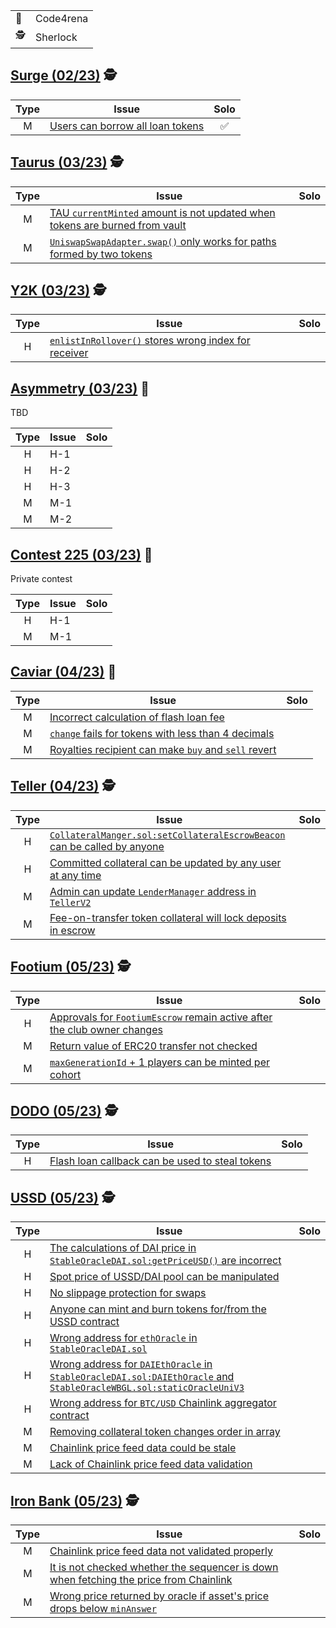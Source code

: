 |||
|-|-|
|🐺|Code4rena|
|🕵|Sherlock|

## [Surge (02/23)](https://app.sherlock.xyz/audits/contests/51) 🕵

|Type|Issue|Solo|
|:--:|--|:--:|
|M|[Users can borrow all loan tokens](https://github.com/sherlock-audit/2023-02-surge-judging/issues/106)|✅|

## [Taurus (03/23)](https://app.sherlock.xyz/audits/contests/45) 🕵

|Type|Issue|Solo|
|:--:|--|:--:|
|M|[TAU `currentMinted` amount is not updated when tokens are burned from vault](https://github.com/sherlock-audit/2023-03-taurus-judging/issues/142)||
|M|[`UniswapSwapAdapter.swap()` only works for paths formed by two tokens](https://github.com/sherlock-audit/2023-03-taurus-judging/issues/141)||

## [Y2K (03/23)](https://app.sherlock.xyz/audits/contests/57) 🕵

|Type|Issue|Solo|
|:--:|--|:--:|
|H|[`enlistInRollover()` stores wrong index for receiver](https://github.com/sherlock-audit/2023-03-Y2K-judging/issues/104)||

## [Asymmetry (03/23)](https://code4rena.com/contests/2023-03-asymmetry-contest) 🐺

TBD

|Type|Issue|Solo|
|:--:|--|:--:|
|H|H-1||
|H|H-2||
|H|H-3||
|M|M-1||
|M|M-2||

## [Contest 225 (03/23)](https://code4rena.com/contests/2023-03-contest-225-contest) 🐺

Private contest

|Type|Issue|Solo|
|:--:|--|:--:|
|H|H-1||
|M|M-1||

## [Caviar (04/23)](https://code4rena.com/contests/2023-04-caviar-private-pools) 🐺

|Type|Issue|Solo|
|:--:|--|:--:|
|M|[Incorrect calculation of flash loan fee](https://github.com/code-423n4/2023-04-caviar-findings/issues/477)||
|M|[`change` fails for tokens with less than 4 decimals](https://github.com/code-423n4/2023-04-caviar-findings/issues/473)||
|M|[Royalties recipient can make `buy` and `sell` revert](https://github.com/code-423n4/2023-04-caviar-findings/issues/470)||

## [Teller (04/23)](https://app.sherlock.xyz/audits/contests/62) 🕵

|Type|Issue|Solo|
|:--:|--|:--:|
|H|[`CollateralManger.sol:setCollateralEscrowBeacon` can be called by anyone](https://github.com/sherlock-audit/2023-03-teller-judging/issues/236)||
|H|[Committed collateral can be updated by any user at any time](https://github.com/sherlock-audit/2023-03-teller-judging/issues/233)||
|M|[Admin can update `LenderManager` address in `TellerV2`](https://github.com/sherlock-audit/2023-03-teller-judging/issues/240)||
|M|[Fee-on-transfer token collateral will lock deposits in escrow](https://github.com/sherlock-audit/2023-03-teller-judging/issues/235)||

## [Footium (05/23)](https://app.sherlock.xyz/audits/contests/71) 🕵

|Type|Issue|Solo|
|:--:|--|:--:|
|H|[Approvals for `FootiumEscrow` remain active after the club owner changes](https://github.com/sherlock-audit/2023-04-footium-judging/issues/211)||
|M|[Return value of ERC20 transfer not checked](https://github.com/sherlock-audit/2023-04-footium-judging/issues/212)||
|M|[`maxGenerationId` + 1 players can be minted per cohort](https://github.com/sherlock-audit/2023-04-footium-judging/issues/219)||

## [DODO (05/23)](https://app.sherlock.xyz/audits/contests/78) 🕵

|Type|Issue|Solo|
|:--:|--|:--:|
|H|[Flash loan callback can be used to steal tokens](https://github.com/sherlock-audit/2023-05-dodo-judging/issues/76)||

## [USSD (05/23)](https://app.sherlock.xyz/audits/contests/82) 🕵

|Type|Issue|Solo|
|:--:|--|:--:|
|H|[The calculations of DAI price in `StableOracleDAI.sol:getPriceUSD()` are incorrect](https://github.com/sherlock-audit/2023-05-USSD-judging/issues/66)||
|H|[Spot price of USSD/DAI pool can be manipulated](https://github.com/sherlock-audit/2023-05-USSD-judging/issues/175)||
|H|[No slippage protection for swaps](https://github.com/sherlock-audit/2023-05-USSD-judging/issues/73)||
|H|[Anyone can mint and burn tokens for/from the USSD contract](https://github.com/sherlock-audit/2023-05-USSD-judging/issues/68)||
|H|[Wrong address for `ethOracle` in `StableOracleDAI.sol`](https://github.com/sherlock-audit/2023-05-USSD-judging/issues/64)||
|H|[Wrong address for `DAIEthOracle` in `StableOracleDAI.sol:DAIEthOracle` and `StableOracleWBGL.sol:staticOracleUniV3`](https://github.com/sherlock-audit/2023-05-USSD-judging/issues/65)||
|H|[Wrong address for `BTC/USD` Chainlink aggregator contract](https://github.com/sherlock-audit/2023-05-USSD-judging/issues/63)||
|M|[Removing collateral token changes order in array](https://github.com/sherlock-audit/2023-05-USSD-judging/issues/72)||
|M|[Chainlink price feed data could be stale](https://github.com/sherlock-audit/2023-05-USSD-judging/issues/62)||
|M|[Lack of Chainlink price feed data validation](https://github.com/sherlock-audit/2023-05-USSD-judging/issues/71)||

## [Iron Bank (05/23)](https://audits.sherlock.xyz/contests/84) 🕵

|Type|Issue|Solo|
|:--:|--|:--:|
|M|[Chainlink price feed data not validated properly](https://github.com/sherlock-audit/2023-05-ironbank-judging/issues/261)||
|M|[It is not checked whether the sequencer is down when fetching the price from Chainlink](https://github.com/sherlock-audit/2023-05-ironbank-judging/issues/262)||
|M|[Wrong price returned by oracle if asset's price drops below `minAnswer`](https://github.com/sherlock-audit/2023-05-ironbank-judging/issues/265)||


